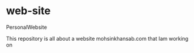 # web-site
PersonalWebsite

This repository is all about a website
mohsinkhansab.com
that Iam working on


